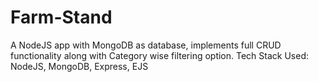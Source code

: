 # Farm-Stand
A NodeJS app with MongoDB as database, implements full CRUD functionality along with Category wise filtering option.
Tech Stack Used: NodeJS, MongoDB, Express, EJS
